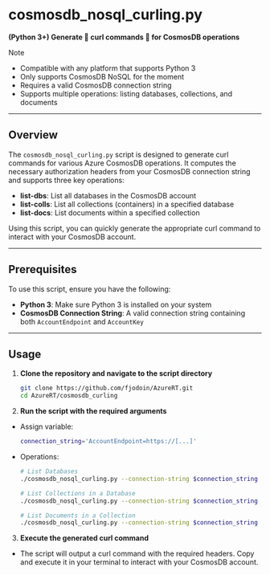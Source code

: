# cosmosdb_nosql_curling.py  
**(Python 3+) Generate 🥌 curl commands 🥌 for CosmosDB operations**  
> [!NOTE]  
> - Compatible with any platform that supports Python 3
> - Only supports CosmosDB NoSQL for the moment  
> - Requires a valid CosmosDB connection string  
> - Supports multiple operations: listing databases, collections, and documents  

---

## Overview  
The `cosmosdb_nosql_curling.py` script is designed to generate curl commands for various Azure CosmosDB operations. It computes the necessary authorization headers from your CosmosDB connection string and supports three key operations:  
- **list-dbs**: List all databases in the CosmosDB account  
- **list-colls**: List all collections (containers) in a specified database  
- **list-docs**: List documents within a specified collection  

Using this script, you can quickly generate the appropriate curl command to interact with your CosmosDB account.

---

## Prerequisites  
To use this script, ensure you have the following:  

- **Python 3**: Make sure Python 3 is installed on your system  
- **CosmosDB Connection String**: A valid connection string containing both `AccountEndpoint` and `AccountKey`

---

## Usage  

1. **Clone the repository and navigate to the script directory**

   ```bash
   git clone https://github.com/fjodoin/AzureRT.git
   cd AzureRT/cosmosdb_curling
   ```

2. **Run the script with the required arguments**
- Assign variable:
    ```bash
    connection_string='AccountEndpoint=https://[...]'
    ```
- Operations:
    ```bash
    # List Databases    
   ./cosmosdb_nosql_curling.py --connection-string $connection_string --operation list-dbs
    
   # List Collections in a Database
   ./cosmosdb_nosql_curling.py --connection-string $connection_string --operation list-colls --database your-db

   # List Documents in a Collection
    ./cosmosdb_nosql_curling.py --connection-string $connection_string --operation list-docs --database your-db --collection your-coll
    ```

3. **Execute the generated curl command**
- The script will output a curl command with the required headers. Copy and execute it in your terminal to interact with your CosmosDB account.
